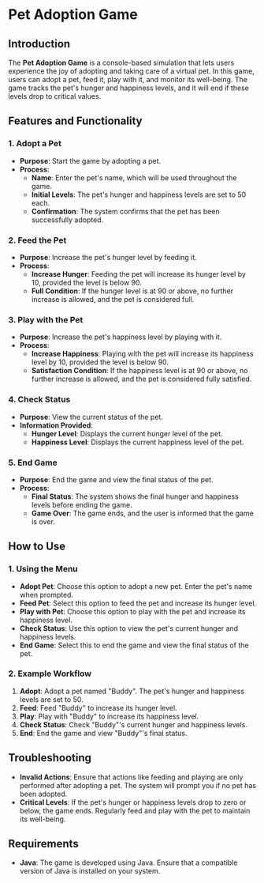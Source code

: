 # Pet Adoption Game

## Introduction

The **Pet Adoption Game** is a console-based simulation that lets users experience the joy of adopting and taking care of a virtual pet. In this game, users can adopt a pet, feed it, play with it, and monitor its well-being. The game tracks the pet's hunger and happiness levels, and it will end if these levels drop to critical values.

## Features and Functionality

### 1. Adopt a Pet
- **Purpose**: Start the game by adopting a pet.
- **Process**:
  - **Name**: Enter the pet's name, which will be used throughout the game.
  - **Initial Levels**: The pet's hunger and happiness levels are set to 50 each.
  - **Confirmation**: The system confirms that the pet has been successfully adopted.

### 2. Feed the Pet
- **Purpose**: Increase the pet's hunger level by feeding it.
- **Process**:
  - **Increase Hunger**: Feeding the pet will increase its hunger level by 10, provided the level is below 90.
  - **Full Condition**: If the hunger level is at 90 or above, no further increase is allowed, and the pet is considered full.

### 3. Play with the Pet
- **Purpose**: Increase the pet's happiness level by playing with it.
- **Process**:
  - **Increase Happiness**: Playing with the pet will increase its happiness level by 10, provided the level is below 90.
  - **Satisfaction Condition**: If the happiness level is at 90 or above, no further increase is allowed, and the pet is considered fully satisfied.

### 4. Check Status
- **Purpose**: View the current status of the pet.
- **Information Provided**:
  - **Hunger Level**: Displays the current hunger level of the pet.
  - **Happiness Level**: Displays the current happiness level of the pet.

### 5. End Game
- **Purpose**: End the game and view the final status of the pet.
- **Process**:
  - **Final Status**: The system shows the final hunger and happiness levels before ending the game.
  - **Game Over**: The game ends, and the user is informed that the game is over.

## How to Use

### 1. Using the Menu
- **Adopt Pet**: Choose this option to adopt a new pet. Enter the pet's name when prompted.
- **Feed Pet**: Select this option to feed the pet and increase its hunger level.
- **Play with Pet**: Choose this option to play with the pet and increase its happiness level.
- **Check Status**: Use this option to view the pet's current hunger and happiness levels.
- **End Game**: Select this to end the game and view the final status of the pet.

### 2. Example Workflow
1. **Adopt**: Adopt a pet named "Buddy". The pet's hunger and happiness levels are set to 50.
2. **Feed**: Feed "Buddy" to increase its hunger level.
3. **Play**: Play with "Buddy" to increase its happiness level.
4. **Check Status**: Check "Buddy"'s current hunger and happiness levels.
5. **End**: End the game and view "Buddy"'s final status.

## Troubleshooting

- **Invalid Actions**: Ensure that actions like feeding and playing are only performed after adopting a pet. The system will prompt you if no pet has been adopted.
- **Critical Levels**: If the pet's hunger or happiness levels drop to zero or below, the game ends. Regularly feed and play with the pet to maintain its well-being.

## Requirements

- **Java**: The game is developed using Java. Ensure that a compatible version of Java is installed on your system.

